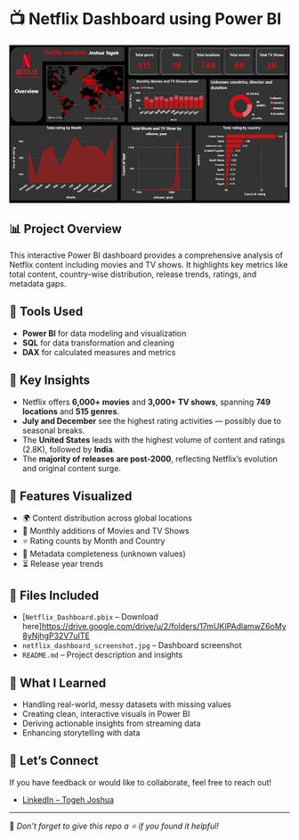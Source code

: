 # 📺 Netflix Dashboard using Power BI

![Netflix Dashboard](./netflix_dashboard.jpeg)

## 📊 Project Overview

This interactive Power BI dashboard provides a comprehensive analysis of Netflix content including movies and TV shows. It highlights key metrics like total content, country-wise distribution, release trends, ratings, and metadata gaps.

## 🔧 Tools Used

- **Power BI** for data modeling and visualization  
- **SQL** for data transformation and cleaning  
- **DAX** for calculated measures and metrics  

## 📌 Key Insights

- Netflix offers **6,000+ movies** and **3,000+ TV shows**, spanning **749 locations** and **515 genres**.
- **July and December** see the highest rating activities — possibly due to seasonal breaks.
- The **United States** leads with the highest volume of content and ratings (2.8K), followed by **India**.
- The **majority of releases are post-2000**, reflecting Netflix’s evolution and original content surge.

## 📅 Features Visualized

- 🌍 Content distribution across global locations  
- 📆 Monthly additions of Movies and TV Shows  
- ⭐ Rating counts by Month and Country  
- 🧩 Metadata completeness (unknown values)  
- ⏳ Release year trends  

## 📁 Files Included

- [`Netflix_Dashboard.pbix` – Download here]https://drive.google.com/drive/u/2/folders/17mUKIPAdlamwZ6oMy8yNjhgP32V7uITE
- `netflix_dashboard_screenshot.jpg` – Dashboard screenshot  
- `README.md` – Project description and insights  

## 🧠 What I Learned

- Handling real-world, messy datasets with missing values  
- Creating clean, interactive visuals in Power BI  
- Deriving actionable insights from streaming data  
- Enhancing storytelling with data  

## 🤝 Let’s Connect

If you have feedback or would like to collaborate, feel free to reach out!

- [LinkedIn – Togeh Joshua](https://www.linkedin.com/in/togeh-joshua-7196411b2)

---

📌 *Don’t forget to give this repo a ⭐ if you found it helpful!*
```
